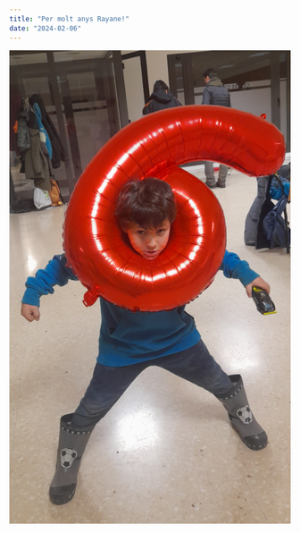 ```yaml
---
title: "Per molt anys Rayane!"
date: "2024-02-06"
---
```


![](images/rayane3918315322482460164-609x1024.png)
